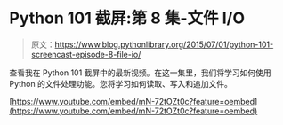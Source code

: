 # Python 101 截屏:第 8 集-文件 I/O

> 原文：<https://www.blog.pythonlibrary.org/2015/07/01/python-101-screencast-episode-8-file-io/>

查看我在 Python 101 截屏中的最新视频。在这一集里，我们将学习如何使用 Python 的文件处理功能。您将学习如何读取、写入和追加文件。

[https://www.youtube.com/embed/mN-72tOZt0c?feature=oembed](https://www.youtube.com/embed/mN-72tOZt0c?feature=oembed)